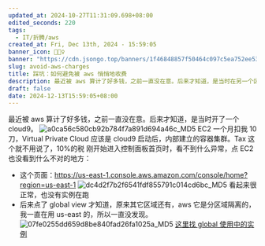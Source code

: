 ```yaml
---
updated_at: 2024-10-27T11:31:09.698+08:00
edited_seconds: 220
tags:
  - IT/折腾/aws
created_at: Fri, Dec 13th, 2024 - 15:59:05
banner_icon: 🚴🏻‍♀️
banner: "https://cdn.jsongo.top/banners/1f46848857f50464c097c5ea752ee538.jpg"
slug: avoid-aws-charges
title: 踩坑：如何避免被 aws 悄悄地收费
description: 最近被 aws 算计了好多钱，之前一直没在意。后来才知道，是当时在另一个区域开了一个 cloud9。
draft: false
date: 2024-12-13T15:59:05+08:00
---
```

最近被 aws 算计了好多钱，之前一直没在意。后来才知道，是当时开了一个 cloud9。
	![a0ca56c580cb92b784f7a891d694a46c_MD5](https://cdn.jsongo.top/2024/12/8004e7b22145d8b77b7bcca05c34f06b.webp)
	EC2 一个月扣我 10 刀，Virtual Private Cloud 应该是 cloud9 启动后，内部建立的容器集群。Tax 这个就不用说了，10%的税
刚开始进入控制面板首页时，看不到什么异常，点 EC2 也没看到什么不对的地方：
- 这个页面：https://us-east-1.console.aws.amazon.com/console/home?region=us-east-1
	![dc4d2f7b2f6541fdf855791c014cd6bc_MD5](https://cdn.jsongo.top/2024/12/5f2935beac626250341b78204dba3aaa.webp) 
	看起来很正常，也没有实例在跑
- 后来点了 global view 才知道，原来其它区域还有，aws 它是分区域隔离的，我一直在用 us-east 的，所以一直没发现。
	![07fe0255dd659d8be840fad26fa1025a_MD5](https://cdn.jsongo.top/2024/12/4f04b71f829cf419a34b05797f7e6cd6.webp)
	[这里找 global 使用中的实例](https://us-east-1.console.aws.amazon.com/ec2globalview/home)
